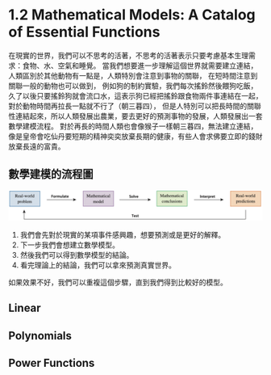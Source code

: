 # 1.2 Mathematical Models: A Catalog of Essential Functions

在現實的世界，我們可以不思考的活著，不思考的活著表示只要考慮基本生理需求：食物、水、空氣和睡覺。
當我們想要進一步理解這個世界就需要建立連結，人類區別於其他動物有一點是，人類特別會注意到事物的關聯，
在短時間注意到關聯一般的動物也可以做到，
例如狗的制約實驗，我們每次搖鈴然後餵狗吃飯，久了以後只要搖鈴狗就會流口水，這表示狗已經把搖鈴跟食物兩件事連結在一起，
對於動物時間再拉長一點就不行了（朝三暮四），
但是人特別可以把長時間的關聯性連結起來，所以人類發展出農業，要去更好的預測事物的發展，人類發展出一套數學建模流程。
對於再長的時間人類也會像猴子一樣朝三暮四，無法建立連結，像是皇帝會吃仙丹要短期的精神奕奕放棄長期的健康，有些人會求佛要立即的錢財放棄長遠的富貴。

## 數學建模的流程圖

![book](../figs/chap01/mathematicalModels.png)

1. 我們會先對於現實的某項事件感興趣，想要預測或是更好的解釋。
2. 下一步我們會想建立數學模型。
3. 然後我們可以得到數學模型的結論。
4. 看完理論上的結論，我們可以拿來預測真實世界。

如果效果不好，我們可以重複這個步驟，直到我們得到比較好的模型。


## Linear 



## Polynomials


## Power Functions





